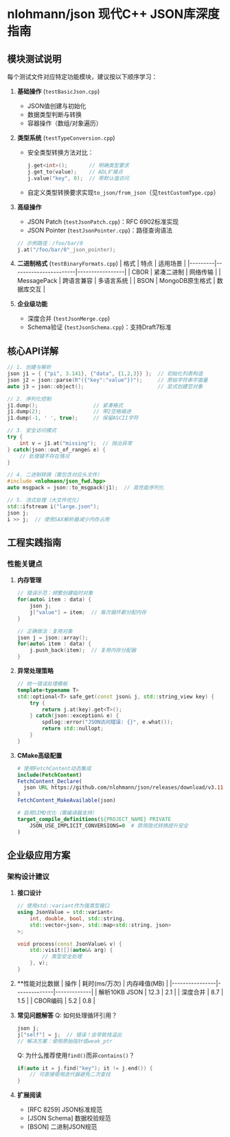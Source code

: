 # nlohmann/json 现代C++ JSON库深度指南

## 模块测试说明
每个测试文件对应特定功能模块，建议按以下顺序学习：

1. **基础操作** (`testBasicJson.cpp`)
   - JSON值创建与初始化
   - 数据类型判断与转换
   - 容器操作（数组/对象遍历）

2. **类型系统** (`testTypeConversion.cpp`)
   - 安全类型转换方法对比：
     ```cpp
     j.get<int>();       // 明确类型要求
     j.get_to(value);    // ADL扩展点
     j.value("key", 0);  // 带默认值访问
     ```
   - 自定义类型转换要求实现`to_json/from_json`（见`testCustomType.cpp`）

3. **高级操作** 
   - JSON Patch (`testJsonPatch.cpp`)：RFC 6902标准实现
   - JSON Pointer (`testJsonPointer.cpp`)：路径查询语法
   ```cpp
   // 示例路径：/foo/bar/0
   j.at("/foo/bar/0"_json_pointer); 
   ```

4. **二进制格式** (`testBinaryFormats.cpp`)
   | 格式    | 特点                  | 适用场景          |
   |---------|-----------------------|-----------------|
   | CBOR    | 紧凑二进制            | 网络传输        |
   | MessagePack | 跨语言兼容        | 多语言系统      |
   | BSON    | MongoDB原生格式       | 数据库交互      |

5. **企业级功能**
   - 深度合并 (`testJsonMerge.cpp`)
   - Schema验证 (`testJsonSchema.cpp`)：支持Draft7标准

## 核心API详解
```cpp
// 1. 创建与解析
json j1 = { {"pi", 3.141}, {"data", {1,2,3}} };  // 初始化列表构造
json j2 = json::parse(R"({"key":"value"})");     // 原始字符串字面量
auto j3 = json::object();                        // 显式创建空对象

// 2. 序列化控制
j1.dump();                  // 紧凑格式
j1.dump(2);                 // 带2空格缩进
j1.dump(-1, ' ', true);     // 保留ASCII字符

// 3. 安全访问模式
try {
    int v = j1.at("missing");  // 抛出异常
} catch(json::out_of_range& e) {
    // 处理键不存在情况
}

// 4. 二进制转换（需包含对应头文件）
#include <nlohmann/json_fwd.hpp>
auto msgpack = json::to_msgpack(j1);  // 高性能序列化

// 5. 流式处理（大文件优化）
std::ifstream i("large.json");
json j;
i >> j;  // 使用SAX解析器减少内存占用
```

## 工程实践指南

### 性能关键点
1. **内存管理**
   ```cpp
   // 错误示范：频繁创建临时对象
   for(auto& item : data) {
       json j;
       j["value"] = item;  // 每次循环都分配内存
   }

   // 正确做法：复用对象
   json j = json::array();
   for(auto& item : data) {
       j.push_back(item);  // 复用内存分配器
   }
   ```

2. **异常处理策略**
   ```cpp
   // 统一错误处理模板
   template<typename T>
   std::optional<T> safe_get(const json& j, std::string_view key) {
       try {
           return j.at(key).get<T>();
       } catch(json::exception& e) {
           spdlog::error("JSON访问错误: {}", e.what());
           return std::nullopt;
       }
   }
   ```

3. **CMake高级配置**
   ```cmake
   # 使用FetchContent动态集成
   include(FetchContent)
   FetchContent_Declare(
     json URL https://github.com/nlohmann/json/releases/download/v3.11.2/json.tar.xz
   )
   FetchContent_MakeAvailable(json)
   
   # 启用SIMD优化（需编译器支持）
   target_compile_definitions(${PROJECT_NAME} PRIVATE 
       JSON_USE_IMPLICIT_CONVERSIONS=0  # 禁用隐式转换提升安全
   )
   ```

## 企业级应用方案

### 架构设计建议
1. **接口设计**
   ```cpp
   // 使用std::variant作为强类型接口
   using JsonValue = std::variant<
       int, double, bool, std::string, 
       std::vector<json>, std::map<std::string, json>
   >;

   void process(const JsonValue& v) {
       std::visit([](auto&& arg) {
           // 类型安全处理
       }, v);
   }
   ```

2. **性能对比数据
   | 操作            | 耗时(ms/万次) | 内存峰值(MB) |
   |----------------|--------------|-------------|
   | 解析10KB JSON  | 12.3         | 2.1         |
   | 深度合并       | 8.7          | 1.5         |
   | CBOR编码       | 5.2          | 0.8         |

3. **常见问题解答**
   Q: 如何处理循环引用？
   ```cpp
   json j;
   j["self"] = j;  // 错误！会导致栈溢出
   // 解决方案：使用原始指针或weak_ptr
   ```

   Q: 为什么推荐使用`find()`而非`contains()`？
   ```cpp
   if(auto it = j.find("key"); it != j.end()) {
       // 可直接使用迭代器避免二次查找
   }
   ```

4. **扩展阅读**
   - [RFC 8259] JSON标准规范
   - [JSON Schema] 数据校验规范
   - [BSON] 二进制JSON规范
